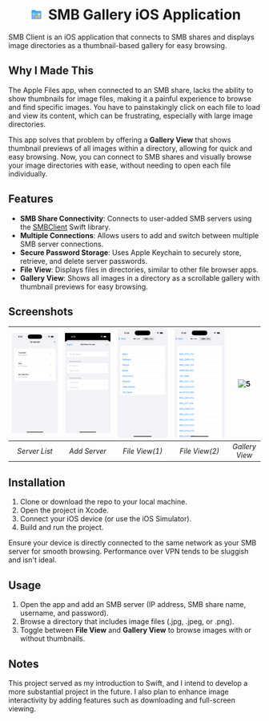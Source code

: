<h1 style="display: flex; align-items: center; justify-content: center; gap: 8px;">
  <img src="screenshots/icon.png" width="32" alt="App Icon">
  SMB Gallery iOS Application
</h1>

SMB Client is an iOS application that connects to SMB shares and displays image directories as a thumbnail-based gallery for easy browsing.

## Why I Made This
The Apple Files app, when connected to an SMB share, lacks the ability to show thumbnails for image files, making it a painful experience to browse and find specific images. You have to painstakingly click on each file to load and view its content, which can be frustrating, especially with large image directories. 

This app solves that problem by offering a **Gallery View** that shows thumbnail previews of all images within a directory, allowing for quick and easy browsing. Now, you can connect to SMB shares and visually browse your image directories with ease, without needing to open each file individually.

## Features
- **SMB Share Connectivity**: Connects to user-added SMB servers using the [SMBClient](https://github.com/kishikawakatsumi/SMBClient) Swift library.
- **Multiple Connections**: Allows users to add and switch between multiple SMB server connections.
- **Secure Password Storage**: Uses Apple Keychain to securely store, retrieve, and delete server passwords.
- **File View**: Displays files in directories, similar to other file browser apps.
- **Gallery View**: Shows all images in a directory as a scrollable gallery with thumbnail previews for easy browsing.


## Screenshots

| ![1](screenshots/screenshot1.png) | ![2](screenshots/screenshot2.png) | ![3](screenshots/screenshot3.png) | ![4](screenshots/screenshot4.png) | ![5](screenshots/screenshot5.png) |
|:--:|:--:|:--:|:--:|:--:|
| _Server List_ | _Add Server_ | _File View(1)_ | _File View(2)_ | _Gallery View_ |

## Installation

1. Clone or download the repo to your local machine.
2. Open the project in Xcode.
3. Connect your iOS device (or use the iOS Simulator).
4. Build and run the project.

Ensure your device is directly connected to the same network as your SMB server for smooth browsing. Performance over VPN tends to be sluggish and isn't ideal.

## Usage
1. Open the app and add an SMB server (IP address, SMB share name, username, and password).
2. Browse a directory that includes image files (.jpg, .jpeg, or .png).
3. Toggle between **File View** and **Gallery View** to browse images with or without thumbnails.

## Notes
This project served as my introduction to Swift, and I intend to develop a more substantial project in the future. I also plan to enhance image interactivity by adding features such as downloading and full-screen viewing.
